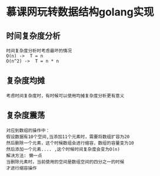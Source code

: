 # 慕课网玩转数据结构golang实现
## 时间复杂度分析
```
时间复杂度分析时考虑最坏的情况
O(n) ->  T = n
O(n^2) ->  T = n * n
```

## 复杂度均摊
```
考虑时间复杂度时，有时候可以使用均摊复杂度分析更有意义
```
## 复杂度震荡
```
对应到数组的操作中：
假设数据有10个空间,当添加11个元素时，需要将数组扩容为20
然后删除一个元素，这个时候数组会进行缩容，数组的容量变为10
然后添加一个元素.... ,这个时候时间复杂度会变为O(n)
解决方法: 懒一点
当删除元素时，当前使用的空间是数组空间的四分之一的时候
才进行缩容操作
```